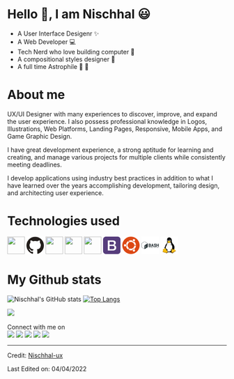 # Hello :wave:, I am Nischhal 😃 
- A User Interface Desigenr :sparkles:
- A Web Developer :computer:
- Tech Nerd who love building computer :new_moon_with_face:
- A compositional styles designer 🐍
- A full time Astrophile :rocket: :milky_way:

# About me
UX/UI Designer with many experiences to discover, improve, and expand the user experience. I also possess professional knowledge in Logos, Illustrations, Web Platforms, Landing Pages, Responsive, Mobile Apps, and Game Graphic Design.

I have great development experience, a strong aptitude for learning and creating, and manage various projects for multiple clients while consistently meeting deadlines.

I develop applications using industry best practices in addition to what I have learned over the years accomplishing development, tailoring design, and architecting user experience.

# Technologies used

<code><img height="40" width="40" src="https://upload.wikimedia.org/wikipedia/commons/thumb/3/3f/Git_icon.svg/1024px-Git_icon.svg.png"></code>
<code><img height="40" width="40" src="https://raw.githubusercontent.com/github/explore/80688e429a7d4ef2fca1e82350fe8e3517d3494d/topics/github-api/github-api.png"></code>
<code><img height="40" width="40" src="https://upload.wikimedia.org/wikipedia/commons/5/59/Sketch_Logo.svg"></code>
<code><img height="40" width="40" src="https://cdn.icon-icons.com/icons2/836/PNG/512/Invision_icon-icons.com_66743.png"></code>
<code><img height="40" width="40" src="https://www.axure.com/wp-content/uploads/2019/04/logo-black.svg"></code>
<code><img height="40" width="40" src="https://raw.githubusercontent.com/github/explore/80688e429a7d4ef2fca1e82350fe8e3517d3494d/topics/bootstrap/bootstrap.png"></code>
<code><img height="40" width="40" src="https://raw.githubusercontent.com/github/explore/80688e429a7d4ef2fca1e82350fe8e3517d3494d/topics/ubuntu/ubuntu.png"></code>
<code><img height="40" width="40" src= "https://raw.githubusercontent.com/github/explore/80688e429a7d4ef2fca1e82350fe8e3517d3494d/topics/bash/bash.png"></code>
<code><img height="40" width="40" src= "https://raw.githubusercontent.com/github/explore/80688e429a7d4ef2fca1e82350fe8e3517d3494d/topics/linux/linux.png"></code>



# My Github stats
![Nischhal's GitHub stats](https://github-readme-stats.vercel.app/api?username=sreevishnu-ux&hide=issues&show_icons=true&theme=gotham)
[![Top Langs](https://github-readme-stats.vercel.app/api/top-langs/?username=sreevishnu-ux&layout=compact&theme=gotham)](https://github.com/anuraghazra/github-readme-stats)

<a href="https://wakatime.com"><img src="https://wakatime.com/share/@sreevishnu_ux/79cd408d-2c54-421e-aef3-ef0007369468.png" width = 400px /></a>




<p>Connect with me on
<br>	
<a target="_blank" href="https://www.linkedin.com/in/nischhal/"><img src="https://img.shields.io/badge/-LinkedIn-0077B5?style=for-the-badge&logo=Linkedin&logoColor=white"></img></a>
<a target="_blank" href="https://mail.google.com/mail/u/0/?tab=rm&ogbl#inbox"><img src="https://img.shields.io/badge/-Gmail-D14836?style=for-the-badge&logo=Gmail&logoColor=white"></img></a>
<a target="_blank" href="https://twitter.com/t_sreevishnu"><img src="https://img.shields.io/badge/-Twitter-1DA1F2?style=for-the-badge&logo=Twitter&logoColor=white"></img></a>
<a target="_blank" href="https://www.behance.net/nischhal"><img src="https://img.shields.io/badge/-Behance-0057ff?style=for-the-badge&logo=Behance&logoColor=white"></img></a>
<a target="_blank" href="https://dribbble.com/Nischhal"><img src="https://img.shields.io/badge/-Dribbble-ea4c89?style=for-the-badge&logo=Dribbble&logoColor=white"></img></a>

<br>
</p>

------

Credit: [Nischhal-ux](https://github.com/Nischhalsubba)

Last Edited on: 04/04/2022
